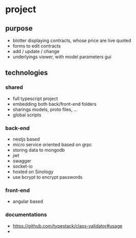 # project

## purpose
* blotter displaying contracts, whose price are live quoted
* forms to edit contracts
* add / update / change
* underlyings viewer, with model parameters gui

## technologies

### shared
* full typescript project
* embedding both back/front-end folders
* sharings models, proto files, ...
* global scripts

### back-end
* nestjs based
* micro service oriented based on grpc
* storing data to mongodb
* jwt
* swagger
* socket-io
* hosted on Sinology
* use bcrypt to encrypt passwords

### front-end
* angular based


### documentations
* https://github.com/typestack/class-validator#usage
* 